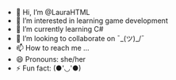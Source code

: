 - 👋 Hi, I’m @LauraHTML
- 👀 I’m interested in learning game development
- 🌱 I’m currently learning C#
- 💞️ I’m looking to collaborate on ¯\_(ツ)_/¯
- 📫 How to reach me ...
- 😄 Pronouns: she/her
- ⚡ Fun fact: (●'◡'●)

<!---
LauraHTML/LauraHTML is a ✨ special ✨ repository because its `README.md` (this file) appears on your GitHub profile.
You can click the Preview link to take a look at your changes.
--->

